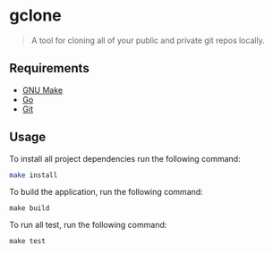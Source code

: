 # gclone

> A tool for cloning all of your public and private git repos locally.

## Requirements

- [GNU Make](https://www.gnu.org/software/make/)
- [Go](https://go.dev)
- [Git](https://git-scm.com)

## Usage

To install all project dependencies run the following command:
```bash
make install
```

To build the application, run the following command:
```
make build
```

To run all test, run the following command:
```
make test
```
